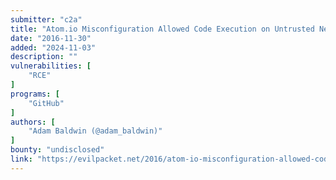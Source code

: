 ```yaml
---
submitter: "c2a"
title: "Atom.io Misconfiguration Allowed Code Execution on Untrusted Networks"
date: "2016-11-30"
added: "2024-11-03"
description: ""
vulnerabilities: [
    "RCE"
]
programs: [
    "GitHub"
]
authors: [
    "Adam Baldwin (@adam_baldwin)"
]
bounty: "undisclosed"
link: "https://evilpacket.net/2016/atom-io-misconfiguration-allowed-code-execution-on-untrusted-networks/"
---
```




